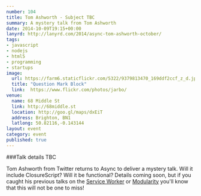 ```yaml
---
number: 104
title: Tom Ashworth - Subject TBC
summary: A mystery talk from Tom Ashworth
date: 2014-10-09T19:15+00:00
lanyrd: http://lanyrd.com/2014/async-tom-ashworth-october/
tags:
- javascript
- nodejs
- html5
- programming
- startups
image:
  url: https://farm6.staticflickr.com/5322/9379813470_169ddf2ccf_z_d.jpg
  title: "Question Mark Block"
  link:  https://www.flickr.com/photos/jarbo/
venue:
  name: 68 Middle St
  link: http://68middle.st
  location: http://goo.gl/maps/dxEiT
  address: Brighton, BN1
  latlong: 50.82116,-0.143144
layout: event
category: event
published: true
---
```


###Talk details TBC

Tom Ashworth from Twitter returns to Async to deliver a mystery talk. Will it include ClosureScript? Will it be functional? Details coming soon, but if you caught his previous talks on the [Service Worker](http://asyncjs.com/serviceworker/) or [Modularity](http://asyncjs.com/managing-modularity/) you'll know that this will not be one to miss!
